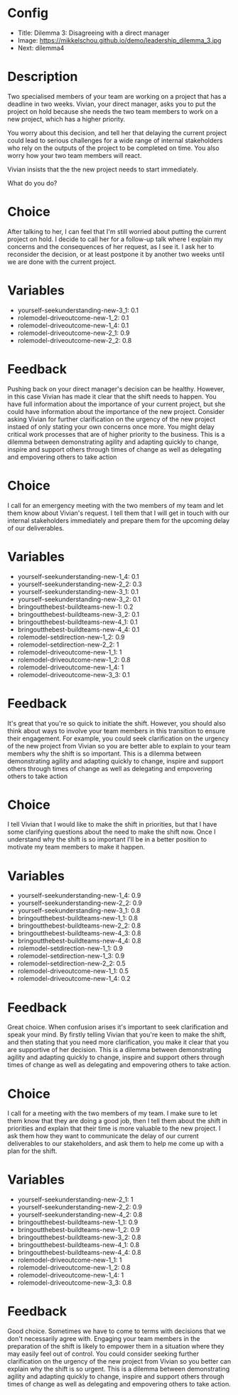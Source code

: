 # Config
 - Title: Dilemma 3: Disagreeing with a direct manager
 - Image: https://mikkelschou.github.io/demo/leadership_dilemma_3.jpg
 - Next: dilemma4
 
# Description
Two specialised members of your team are working on a project that has a deadline in two weeks. Vivian, your direct manager, asks you to put the project on hold because she needs the two team members to work on a new project, which has a higher priority.  

You worry about this decision, and tell her that delaying the current project could lead to serious challenges for a wide range of internal stakeholders who rely on the outputs of the project to be completed on time. You also worry how your two team members will react.

Vivian insists that the the new project needs to start immediately.

What do you do?

# Choice
After talking to her, I can feel that I'm still worried about putting the current project on hold. I decide to call her for a follow-up talk where I explain my concerns and the consequences of her request, as I see it. I ask her to reconsider the decision, or at least postpone it by another two weeks until we are done with the current project. 

# Variables
- yourself-seekunderstanding-new-3_1: 0.1
- rolemodel-driveoutcome-new-1_2: 0.1
- rolemodel-driveoutcome-new-1_4: 0.1
- rolemodel-driveoutcome-new-2_1: 0.9
- rolemodel-driveoutcome-new-2_2: 0.8

# Feedback
Pushing back on your direct manager's decision can be healthy. However, in this case Vivian has made it clear that the shift needs to happen. You have full information about the importance of your current project, but she could have information about the importance of the new project. Consider asking Vivian for  further clarification on the urgency of the new project instaed of only stating your own concerns once more. You might delay critical work processes that are of higher priority to the business. 
This is a dilemma between demonstrating agility and adapting quickly to change, inspire and support others through times of change as well as delegating and empovering others to take action  






# Choice
I call for an emergency meeting with the two members of my team and let them know about Vivian's request. I tell them that I will get in touch with our internal stakeholders immediately and prepare them for the upcoming delay of our deliverables.

# Variables
- yourself-seekunderstanding-new-1_4: 0.1
- yourself-seekunderstanding-new-2_2: 0.3
- yourself-seekunderstanding-new-3_1: 0.1
- yourself-seekunderstanding-new-3_2: 0.1
- bringoutthebest-buildteams-new-1: 0.2
- bringoutthebest-buildteams-new-3_2: 0.1
- bringoutthebest-buildteams-new-4_1: 0.1
- bringoutthebest-buildteams-new-4_4: 0.1
- rolemodel-setdirection-new-1_2: 0.9
- rolemodel-setdirection-new-2_2: 1
- rolemodel-driveoutcome-new-1_1: 1
- rolemodel-driveoutcome-new-1_2: 0.8
- rolemodel-driveoutcome-new-1_4: 1
- rolemodel-driveoutcome-new-3_3: 0.1

# Feedback
It's great that you're so quick to initiate the shift. However, you should also think about ways to involve your team members in this transition to ensure their engagement. For example, you could seek clarification on the urgency of the new project from Vivian so you are better able to explain to your team members why the shift is so important. 
This is a dilemma between demonstrating agility and adapting quickly to change, inspire and support others through times of change as well as delegating and empovering others to take action






# Choice
 I tell Vivian that I would like to make the shift in priorities, but that I have some clarifying questions about the need to make the shift now. Once I understand why the shift is so important I'll be in a better position to motivate my team members to make it happen.

# Variables
- yourself-seekunderstanding-new-1_4: 0.9
- yourself-seekunderstanding-new-2_2: 0.9
- yourself-seekunderstanding-new-3_1: 0.8
- bringoutthebest-buildteams-new-1_1: 0.8
- bringoutthebest-buildteams-new-2_2: 0.8
- bringoutthebest-buildteams-new-4_3: 0.8
- bringoutthebest-buildteams-new-4_4: 0.8
- rolemodel-setdirection-new-1_1: 0.9
- rolemodel-setdirection-new-1_3: 0.9
- rolemodel-setdirection-new-2_2: 0.5
- rolemodel-driveoutcome-new-1_1: 0.5
- rolemodel-driveoutcome-new-1_4: 0.2

# Feedback
Great choice. When confusion arises it's important to seek clarification and speak your mind. By firstly telling Vivian that you're keen to make the shift, and then stating that you need more clarification, you make it clear that you are supportive of her decision. 
This is a dilemma between demonstrating agility and adapting quickly to change, inspire and support others through times of change as well as delegating and empovering others to take action.



# Choice
I call for a meeting with the two members of my team.  I make sure to let them know that they are doing a good job, then I tell them about the shift in priorities and explain that their time is more valuable to the new project. I ask them how they want to communicate the delay of our current deliverables to our stakeholders, and ask them to help me come up with a plan for the shift.

# Variables
- yourself-seekunderstanding-new-2_1: 1
- yourself-seekunderstanding-new-2_2: 0.9
- yourself-seekunderstanding-new-4_2: 0.8
- bringoutthebest-buildteams-new-1_1: 0.9
- bringoutthebest-buildteams-new-1_2: 0.9
- bringoutthebest-buildteams-new-3_2: 0.8
- bringoutthebest-buildteams-new-4_1: 0.8
- bringoutthebest-buildteams-new-4_4: 0.8
- rolemodel-driveoutcome-new-1_1: 1
- rolemodel-driveoutcome-new-1_2: 0.8
- rolemodel-driveoutcome-new-1_4: 1
- rolemodel-driveoutcome-new-3_3: 0.8

# Feedback
Good choice. Sometimes we have to come to terms with decisions that we don't necessarily agree with. Engaging your team members in the preparation of the shift is likely to empower them in a situation where they may easily feel out of control. You could consider seeking further clarification on the urgency of the new project from Vivian so you better can explain why the shift is so urgent. 
This is a dilemma between demonstrating agility and adapting quickly to change, inspire and support others through times of change as well as delegating and empovering others to take action.


